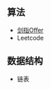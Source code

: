 ## 算法

- [剑指Offer](https://github.com/iceyfighting/CS_Basics/tree/master/Basics) 
- Leetcode

## 数据结构

- 链表
